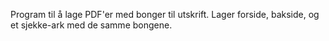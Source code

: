 Program til å lage PDF'er med bonger til utskrift. Lager forside, bakside, og et sjekke-ark med de samme bongene.
